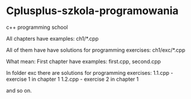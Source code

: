 # Cplusplus-szkola-programowania
c++ programming school

All chapters have examples:
ch1/*.cpp

All of them have have solutions for programming exercises:
ch1/exc/*.cpp

What mean:
First chapter have examples:
first.cpp, second.cpp

In folder exc there are solutions for programming exercises:
1.1.cpp - exercise 1 in chapter 1
1.2.cpp - exercise 2 in chapter 1

and so on.
